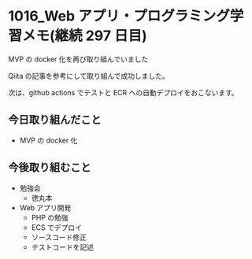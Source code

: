 # 1016_Web アプリ・プログラミング学習メモ(継続 297 日目)

MVP の docker 化を再び取り組んでいました

Qiita の記事を参考にして取り組んで成功しました。

次は、github actions でテストと ECR への自動デプロイをおこないます。

## 今日取り組んだこと

- MVP の docker 化

## 今後取り組むこと

- 勉強会
  - 徳丸本
- Web アプリ開発
  - PHP の勉強
  - ECS でデプロイ
  - ソースコード修正
  - テストコードを記述
